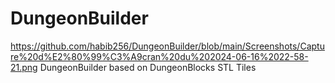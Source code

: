 # DungeonBuilder

<img>https://github.com/habib256/DungeonBuilder/blob/main/Screenshots/Capture%20d%E2%80%99%C3%A9cran%20du%202024-06-16%2022-58-21.png</img>
DungeonBuilder based on DungeonBlocks STL Tiles
